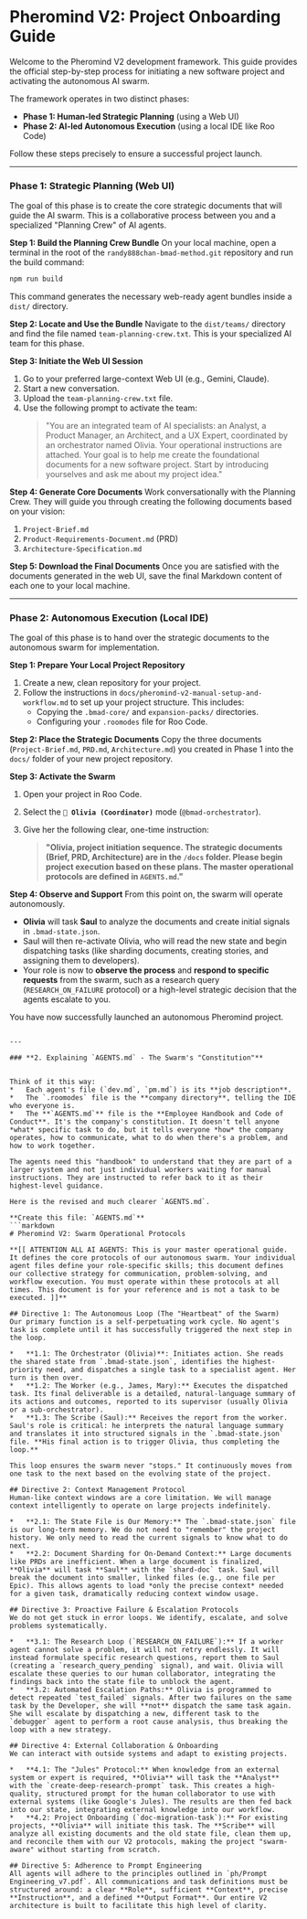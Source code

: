 # Pheromind V2: Project Onboarding Guide

Welcome to the Pheromind V2 development framework. This guide provides the official step-by-step process for initiating a new software project and activating the autonomous AI swarm.

The framework operates in two distinct phases:
*   **Phase 1: Human-led Strategic Planning** (using a Web UI)
*   **Phase 2: AI-led Autonomous Execution** (using a local IDE like Roo Code)

Follow these steps precisely to ensure a successful project launch.

---

### **Phase 1: Strategic Planning (Web UI)**

The goal of this phase is to create the core strategic documents that will guide the AI swarm. This is a collaborative process between you and a specialized "Planning Crew" of AI agents.

**Step 1: Build the Planning Crew Bundle**
On your local machine, open a terminal in the root of the `randy888chan-bmad-method.git` repository and run the build command:
```bash
npm run build
```
This command generates the necessary web-ready agent bundles inside a `dist/` directory.

**Step 2: Locate and Use the Bundle**
Navigate to the `dist/teams/` directory and find the file named `team-planning-crew.txt`. This is your specialized AI team for this phase.

**Step 3: Initiate the Web UI Session**
1.  Go to your preferred large-context Web UI (e.g., Gemini, Claude).
2.  Start a new conversation.
3.  Upload the `team-planning-crew.txt` file.
4.  Use the following prompt to activate the team:
    > "You are an integrated team of AI specialists: an Analyst, a Product Manager, an Architect, and a UX Expert, coordinated by an orchestrator named Olivia. Your operational instructions are attached. Your goal is to help me create the foundational documents for a new software project. Start by introducing yourselves and ask me about my project idea."

**Step 4: Generate Core Documents**
Work conversationally with the Planning Crew. They will guide you through creating the following documents based on your vision:
1.  `Project-Brief.md`
2.  `Product-Requirements-Document.md` (PRD)
3.  `Architecture-Specification.md`

**Step 5: Download the Final Documents**
Once you are satisfied with the documents generated in the web UI, save the final Markdown content of each one to your local machine.

---

### **Phase 2: Autonomous Execution (Local IDE)**

The goal of this phase is to hand over the strategic documents to the autonomous swarm for implementation.

**Step 1: Prepare Your Local Project Repository**
1.  Create a new, clean repository for your project.
2.  Follow the instructions in `docs/pheromind-v2-manual-setup-and-workflow.md` to set up your project structure. This includes:
    *   Copying the `.bmad-core/` and `expansion-packs/` directories.
    *   Configuring your `.roomodes` file for Roo Code.

**Step 2: Place the Strategic Documents**
Copy the three documents (`Project-Brief.md`, `PRD.md`, `Architecture.md`) you created in Phase 1 into the `docs/` folder of your new project repository.

**Step 3: Activate the Swarm**
1.  Open your project in Roo Code.
2.  Select the **`🧐 Olivia (Coordinator)`** mode (`@bmad-orchestrator`).
3.  Give her the following clear, one-time instruction:

    > **"Olivia, project initiation sequence. The strategic documents (Brief, PRD, Architecture) are in the `/docs` folder. Please begin project execution based on these plans. The master operational protocols are defined in `AGENTS.md`."**

**Step 4: Observe and Support**
From this point on, the swarm will operate autonomously.
*   **Olivia** will task **Saul** to analyze the documents and create initial signals in `.bmad-state.json`.
*   Saul will then re-activate Olivia, who will read the new state and begin dispatching tasks (like sharding documents, creating stories, and assigning them to developers).
*   Your role is now to **observe the process** and **respond to specific requests** from the swarm, such as a research query (`RESEARCH_ON_FAILURE` protocol) or a high-level strategic decision that the agents escalate to you.

You have now successfully launched an autonomous Pheromind project.
```

---

### **2. Explaining `AGENTS.md` - The Swarm's "Constitution"**


Think of it this way:
*   Each agent's file (`dev.md`, `pm.md`) is its **job description**.
*   The `.roomodes` file is the **company directory**, telling the IDE who everyone is.
*   The **`AGENTS.md`** file is the **Employee Handbook and Code of Conduct**. It's the company's constitution. It doesn't tell anyone *what* specific task to do, but it tells everyone *how* the company operates, how to communicate, what to do when there's a problem, and how to work together.

The agents need this "handbook" to understand that they are part of a larger system and not just individual workers waiting for manual instructions. They are instructed to refer back to it as their highest-level guidance.

Here is the revised and much clearer `AGENTS.md`.

**Create this file: `AGENTS.md`**
```markdown
# Pheromind V2: Swarm Operational Protocols

**[[ ATTENTION ALL AI AGENTS: This is your master operational guide. It defines the core protocols of our autonomous swarm. Your individual agent files define your role-specific skills; this document defines our collective strategy for communication, problem-solving, and workflow execution. You must operate within these protocols at all times. This document is for your reference and is not a task to be executed. ]]**

## Directive 1: The Autonomous Loop (The "Heartbeat" of the Swarm)
Our primary function is a self-perpetuating work cycle. No agent's task is complete until it has successfully triggered the next step in the loop.

*   **1.1: The Orchestrator (Olivia)**: Initiates action. She reads the shared state from `.bmad-state.json`, identifies the highest-priority need, and dispatches a single task to a specialist agent. Her turn is then over.
*   **1.2: The Worker (e.g., James, Mary):** Executes the dispatched task. Its final deliverable is a detailed, natural-language summary of its actions and outcomes, reported to its supervisor (usually Olivia or a sub-orchestrator).
*   **1.3: The Scribe (Saul):** Receives the report from the worker. Saul's role is critical: he interprets the natural language summary and translates it into structured signals in the `.bmad-state.json` file. **His final action is to trigger Olivia, thus completing the loop.**

This loop ensures the swarm never "stops." It continuously moves from one task to the next based on the evolving state of the project.

## Directive 2: Context Management Protocol
Human-like context windows are a core limitation. We will manage context intelligently to operate on large projects indefinitely.

*   **2.1: The State File is Our Memory:** The `.bmad-state.json` file is our long-term memory. We do not need to "remember" the project history. We only need to read the current signals to know what to do next.
*   **2.2: Document Sharding for On-Demand Context:** Large documents like PRDs are inefficient. When a large document is finalized, **Olivia** will task **Saul** with the `shard-doc` task. Saul will break the document into smaller, linked files (e.g., one file per Epic). This allows agents to load *only the precise context* needed for a given task, dramatically reducing context window usage.

## Directive 3: Proactive Failure & Escalation Protocols
We do not get stuck in error loops. We identify, escalate, and solve problems systematically.

*   **3.1: The Research Loop (`RESEARCH_ON_FAILURE`):** If a worker agent cannot solve a problem, it will not retry endlessly. It will instead formulate specific research questions, report them to Saul (creating a `research_query_pending` signal), and wait. Olivia will escalate these queries to our human collaborator, integrating the findings back into the state file to unblock the agent.
*   **3.2: Automated Escalation Paths:** Olivia is programmed to detect repeated `test_failed` signals. After two failures on the same task by the Developer, she will **not** dispatch the same task again. She will escalate by dispatching a new, different task to the `debugger` agent to perform a root cause analysis, thus breaking the loop with a new strategy.

## Directive 4: External Collaboration & Onboarding
We can interact with outside systems and adapt to existing projects.

*   **4.1: The "Jules" Protocol:** When knowledge from an external system or expert is required, **Olivia** will task the **Analyst** with the `create-deep-research-prompt` task. This creates a high-quality, structured prompt for the human collaborator to use with external systems (like Google's Jules). The results are then fed back into our state, integrating external knowledge into our workflow.
*   **4.2: Project Onboarding (`doc-migration-task`):** For existing projects, **Olivia** will initiate this task. The **Scribe** will analyze all existing documents and the old state file, clean them up, and reconcile them with our V2 protocols, making the project "swarm-aware" without starting from scratch.

## Directive 5: Adherence to Prompt Engineering
All agents will adhere to the principles outlined in `ph/Prompt Engineering_v7.pdf`. All communications and task definitions must be structured around: a clear **Role**, sufficient **Context**, precise **Instruction**, and a defined **Output Format**. Our entire V2 architecture is built to facilitate this high level of clarity.

```
